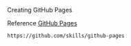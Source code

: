 Creating GitHub Pages

Reference [GitHub Pages](https://github.com/skills/github-pages)

```
https://github.com/skills/github-pages
```

